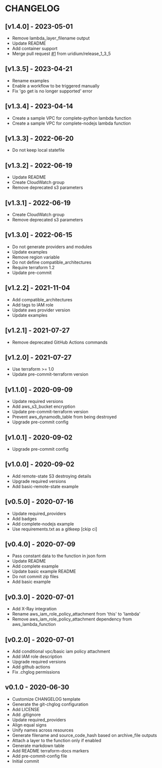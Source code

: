 # CHANGELOG


## [v1.4.0] - 2023-05-01

- Remove lambda_layer_filename output
- Update README
- Add container support
- Merge pull request [#1](https://github.com/uridium/terraform-aws-lambda-scheduler/issues/1) from uridium/release_1_3_5


## [v1.3.5] - 2023-04-21

- Rename examples
- Enable a workflow to be triggered manually
- Fix 'go get is no longer supported' error


## [v1.3.4] - 2023-04-14

- Create a sample VPC for complete-python lambda function
- Create a sample VPC for complete-nodejs lambda function


## [v1.3.3] - 2022-06-20

- Do not keep local statefile


## [v1.3.2] - 2022-06-19

- Update README
- Create CloudWatch group
- Remove deprecated s3 parameters


## [v1.3.1] - 2022-06-19

- Create CloudWatch group
- Remove deprecated s3 parameters


## [v1.3.0] - 2022-06-15

- Do not generate providers and modules
- Update examples
- Remove region variable
- Do not define compatible_architectures
- Require terraform 1.2
- Update pre-commit


## [v1.2.2] - 2021-11-04

- Add compatible_architectures
- Add tags to IAM role
- Update aws provider version
- Update examples


## [v1.2.1] - 2021-07-27

- Remove deprecated GitHub Actions commands


## [v1.2.0] - 2021-07-27

- Use terraform >= 1.0
- Update pre-commit-terraform version


## [v1.1.0] - 2020-09-09

- Update required versions
- Add aws_s3_bucket encryption
- Update pre-commit-terraform version
- Prevent aws_dynamodb_table from being destroyed
- Upgrade pre-commit config


## [v1.0.1] - 2020-09-02

- Upgrade pre-commit config


## [v1.0.0] - 2020-09-02

- Add remote-state S3 destroying details
- Upgrade required versions
- Add basic-remote-state example


## [v0.5.0] - 2020-07-16

- Update required_providers
- Add badges
- Add complete-nodejs example
- Use requirements.txt as a gitkeep [ckip ci]


## [v0.4.0] - 2020-07-09

- Pass constant data to the function in json form
- Update README
- Add complete example
- Update basic example README
- Do not commit zip files
- Add basic example


## [v0.3.0] - 2020-07-01

- Add X-Ray integration
- Rename aws_iam_role_policy_attachment from 'this' to 'lambda'
- Remove aws_iam_role_policy_attachment dependency from aws_lambda_function


## [v0.2.0] - 2020-07-01

- Add conditional vpc/basic iam policy attachment
- Add IAM role description
- Upgrade required versions
- Add github actions
- Fix .chglog permissions


## v0.1.0 - 2020-06-30

- Customize CHANGELOG template
- Generate the git-chglog configuration
- Add LICENSE
- Add .gitignore
- Update required_providers
- Align equal signs
- Unify names across resources
- Generate filename and source_code_hash based on archive_file outputs
- Attach a layer to the function only if enabled
- Generate markdown table
- Add README terraform-docs markers
- Add pre-commit-config file
- Initial commit

